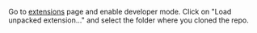 Go to [extensions](chrome://extensions/) page and enable developer mode.
Click on "Load unpacked extension..." and select the folder where you cloned the repo.
